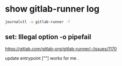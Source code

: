 # show gitlab-runner log
```sh
journalctl -u gitlab-runner -f
```

## set: Illegal option -o pipefail

https://gitlab.com/gitlab-org/gitlab-runner/-/issues/1170

update entrypoint [""] works for me .
